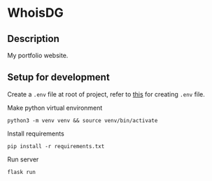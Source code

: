 # WhoisDG

## Description

My portfolio website.

## Setup for development

Create a `.env` file at root of project, refer to [this](./.env.example) for creating `.env` file.

Make python virtual environment
```
python3 -m venv venv && source venv/bin/activate
```
Install requirements
```
pip install -r requirements.txt
```

Run server
```
flask run
```
